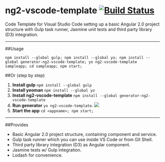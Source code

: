 # ng2-vscode-template [![Build Status](https://travis-ci.org/jamesemann/ng2-vscode-template.svg?branch=master)](https://travis-ci.org/jamesemann/ng2-vscode-template)
Code Template for Visual Studio Code setting up a basic Angular 2.0 project structure with Gulp task runner, Jasmine unit tests and third party library (D3) integration. 


----

##Usage

```npm install --global gulp; npm install --global yo; npm install --global generator-ng2-vscode-template; yo ng2-vscode-template sampleapp; cd sampleapp; npm start;```

##Or (step by step)

1. **Install gulp** ```npm install --global gulp```
2. **Install yeoman** ```npm install --global yo```
3. **Install ng2-vscode-template** ```npm install --global generator-ng2-vscode-template```
4. **Run generator** ```yo ng2-vscode-template```.  <appname>
 ![](img1.png)
5. **Start the app** ```cd <appname>; npm start;```

---

##Provides

- Basic Angular 2.0 project structure, containing component and service.
- Gulp task runner which you can use inside VS Code or from Git Shell.
- Third party library integration (D3) as Angular component.
- Jasmine tests w/ Gulp integration.
- Lodash for convenience.

